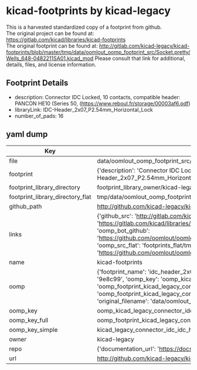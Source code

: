 # kicad-footprints by kicad-legacy  
This is a harvested standardized copy of a footprint from github.  
The original project can be found at:  
https://gitlab.com/kicad/libraries/kicad-footprints  
The original footprint can be found at:
http://gitlab.com/kicad-legacy/kicad-footprints/blob/master/tmp/data/oomlout_oomp_footprint_src/Socket.pretty/Wells_648-0482211SA01.kicad_mod
Please consult that link for additional, details, files, and license information.  
## Footprint Details
* description: Connector IDC Locked, 10 contacts, compatible header: PANCON HE10 (Series 50, (https://www.reboul.fr/storage/00003af6.pdf)  
* libraryLink: IDC-Header_2x07_P2.54mm_Horizontal_Lock  
* number_of_pads: 16  
## yaml dump  
| Key | Value |  
| --- | --- |  
| file | data/oomlout_oomp_footprint_src/kicad-footprints/Connector_IDC.pretty/IDC-Header_2x07_P2.54mm_Horizontal_Lock.kicad_mod |  
| footprint | {'description': 'Connector IDC Locked, 10 contacts, compatible header: PANCON HE10 (Series 50, (https://www.reboul.fr/storage/00003af6.pdf)', 'libraryLink': 'IDC-Header_2x07_P2.54mm_Horizontal_Lock', 'number_of_pads': 16} |  
| footprint_library_directory | footprint_library_owner/kicad-legacy_kicad-footprints |  
| footprint_library_directory_flat | tmp/data/oomlout_oomp_footprint_src/footprints_flat/kicad_legacy_connector_idc_idc_header_2x07_p2_54mm_horizontal_lock/working |  
| github_path | http://github.com/kicad-legacy/kicad-footprints/blob/master/tmp/data/oomlout_oomp_footprint_src/Connector_IDC.pretty/IDC-Header_2x07_P2.54mm_Horizontal_Lock.kicad_mod |  
| links | {'github_src': 'http://gitlab.com/kicad-legacy/kicad-footprints/blob/master/tmp/data/oomlout_oomp_footprint_src/Socket.pretty/Wells_648-0482211SA01.kicad_mod', 'github_src_repo': 'https://gitlab.com/kicad/libraries/kicad-footprints', 'oomp_bot': 'tmp/data/oomlout_oomp_footprint_src/footprints/kicad_legacy_connector_idc_idc_header_2x07_p2_54mm_horizontal_lock/working', 'oomp_bot_github': 'https://github.com/oomlout/oomlout_oomp_footprint_bot/tree/main/tmp/data/oomlout_oomp_footprint_src/footprints/kicad_legacy_connector_idc_idc_header_2x07_p2_54mm_horizontal_lock/working', 'oomp_src_flat': 'footprints_flat/tmp/data/oomlout_oomp_footprint_src/footprints_flat/kicad_legacy_connector_idc_idc_header_2x07_p2_54mm_horizontal_lock/working', 'oomp_src_flat_github': 'https://github.com/oomlout/oomlout_oomp_footprint_src/tree/main/tmp/data/oomlout_oomp_footprint_src/footprints_flat/kicad_legacy_connector_idc_idc_header_2x07_p2_54mm_horizontal_lock/working'} |  
| name | kicad-footprints |  
| oomp | {'footprint_name': 'idc_header_2x07_p2_54mm_horizontal_lock', 'library_name': 'connector_idc', 'md5': '9e8c99898b251637643f5c934264df7e', 'md5_10': '9e8c99898b', 'md5_5': '9e8c9', 'md5_6': '9e8c99', 'oomp_key': 'oomp_kicad_legacy_connector_idc_idc_header_2x07_p2_54mm_horizontal_lock', 'oomp_key_extra': 'oomp_footprint_kicad_legacy_connector_idc_idc_header_2x07_p2_54mm_horizontal_lock', 'oomp_key_full': 'oomp_footprint_kicad_legacy_connector_idc_idc_header_2x07_p2_54mm_horizontal_lock_9e8c99', 'oomp_key_simple': 'kicad_legacy_connector_idc_idc_header_2x07_p2_54mm_horizontal_lock', 'original_filename': 'data/oomlout_oomp_footprint_src/kicad-footprints/Connector_IDC.pretty/IDC-Header_2x07_P2.54mm_Horizontal_Lock.kicad_mod', 'owner_name': 'kicad_legacy'} |  
| oomp_key | oomp_kicad_legacy_connector_idc_idc_header_2x07_p2_54mm_horizontal_lock |  
| oomp_key_full | oomp_footprint_kicad_legacy_connector_idc_idc_header_2x07_p2_54mm_horizontal_lock |  
| oomp_key_simple | kicad_legacy_connector_idc_idc_header_2x07_p2_54mm_horizontal_lock |  
| owner | kicad-legacy |  
| repo | {'documentation_url': 'https://docs.github.com/rest/repos/repos#get-a-repository', 'message': 'Not Found'} |  
| url | http://github.com/kicad-legacy/kicad-footprints |  

